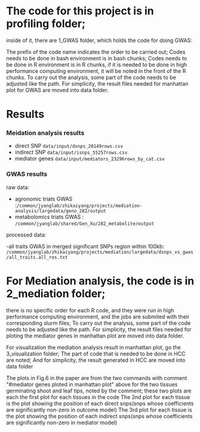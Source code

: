 # The code for this project is in profiling folder;

inside of it, there are 1_GWAS folder, which holds the code for doing GWAS:

The prefix of the code name indicates the order to be carried out;
Codes needs to be done in bash environment is in bash chunks;
Codes needs to be done in R environment is in R chunks, if it is needed to be done in high performance computing environment, it will be noted in the front of the R chunks.
To carry out the analysis, some part of the code needs to be adjusted like the path.
For simplicity, the result files needed for manhattan plot for GWAS are moved into data folder.


# Results

### Meidation analysis results

- direct SNP `data/input/dsnps_20149rows.csv`
- indirect SNP `data/input/isnps_55257rows.csv`
- mediator genes `data/input/mediators_23296rows_by_cat.csv`

### GWAS results
raw data:
- agronomic triats GWAS :`/common/jyanglab/zhikaiyang/projects/mediation-analysis/largedata/geno_282/output`
- metabolomics triats GWAS : `/common/jyanglab/shared/Gen_Xu/282_metabolite/output`

processed data:

-all traits GWAS in merged significant SNPs region within 100kb: `/common/jyanglab/zhikaiyang/projects/mediation/largedata/dsnps_vs_gwas/all_traits.all_res.txt`

# For Mediation analysis, the code is in 2_mediation folder;

there is no specific order for each R code, and they were run in high performance computing environment, and the jobs are submited with their corresponding slurm files;
To carry out the analysis, some part of the code needs to be adjusted like the path.
For simplicity, the result files needed for ploting the mediator genes in manhattan plot are moved into data folder.


For visualization the mediation analysis result in manhattan plot, go the 3_visualization folder;
The part of code that is needed to be done in HCC are noted;
And for simplicity, the result generated in HCC are moved into data folder

The plots in Fig.6 in the paper are from the two commands with comment "#mediator genes ploted in manhattan plot" above for the two tissues germinating shoot and leaf tips, noted by the comment; these two plots are each the first plot for each tissues in the code
The 2nd plot for each tissue is the plot showing the position of each direct snps(snps whose coefficients are significantly non-zero in outcome model)
The 3rd plot for each tissue is the plot showing the position of each indirect snps(snps whose coefficients are significantly non-zero in mediator model) 





